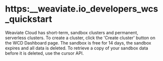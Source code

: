 # https:\_\_weaviate.io_developers_wcs_quickstart

Weaviate Cloud has short-term, sandbox clusters and permanent, serverless clusters. To create a cluster, click the 'Create cluster' button on the WCD Dashboard page. The sandbox is free for 14 days, the sandbox expires and all data is deleted. To retrieve a copy of your sandbox data before it is deleted, use the cursor API.
